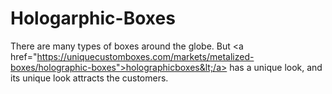 # Hologarphic-Boxes
There are many types of boxes around the globe. But &lt;a href="https://uniquecustomboxes.com/markets/metalized-boxes/holographic-boxes">holographicboxes&lt;/a>  has a unique look, and its unique look attracts the customers. 
